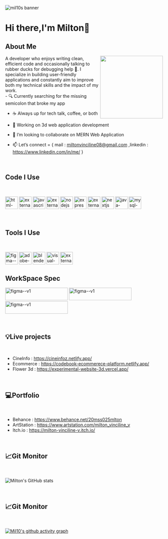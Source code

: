   ![mil10s banner](https://res.cloudinary.com/dl3lloezx/image/upload/v1745792281/git_banner_qf1kfp.jpg)
# Hi there,I'm Milton👋

## About Me
<img src="https://res.cloudinary.com/dl3lloezx/image/upload/v1745809692/download_yg9ejz.gif"  align="right" width="200" height="200">
A developer who enjoys writing clean, efficient code and occasionally talking to rubber ducks for debugging help 🐤.
I specialize in building user-friendly applications and constantly aim to improve both my technical skills and the impact of my work.
</br>
- 🔍 Currently searching for the missing semicolon that broke my app

- ☕ Always up for tech talk, coffee, or both

- 🎨 Working on 3d web application development

- 👯 I’m looking to collaborate on MERN Web Application

- 📫 Let’s connect = { mail : miltonvinciline08@gmail.com ,linkedin : https://www.linkedin.com/in/me/ }

</br>

## Code I Use

</br>

<img width="40" height="40" src="https://img.icons8.com/color/100/html-5--v1.png" alt="html-5--v1"/>  <img width="40" height="40"  src="https://img.icons8.com/external-tal-revivo-shadow-tal-revivo/100/external-cascading-style-sheets-language-used-for-describing-the-presentation-of-a-document-logo-shadow-tal-revivo.png" alt="external-cascading-style-sheets-language-used-for-describing-the-presentation-of-a-document-logo-shadow-tal-revivo"/>  <img width="40" height="40" src="https://img.icons8.com/color/100/javascript--v1.png" alt="javascript--v1"/>  <img width="40" height="40"  src="https://img.icons8.com/external-tal-revivo-color-tal-revivo/100/external-react-a-javascript-library-for-building-user-interfaces-logo-color-tal-revivo.png" alt="external-react-a-javascript-library-for-building-user-interfaces-logo-color-tal-revivo"/>  <img width="40" height="40"  src="https://img.icons8.com/color/100/nodejs.png" alt="nodejs"/>  <img width="40" height="40"  src="https://img.icons8.com/ios/100/express-js.png" alt="express-js"/>  <img width="40" height="40" src="https://img.icons8.com/external-tal-revivo-shadow-tal-revivo/100/external-mongodb-a-cross-platform-document-oriented-database-program-logo-shadow-tal-revivo.png" alt="external-mongodb-a-cross-platform-document-oriented-database-program-logo-shadow-tal-revivo"/>  <img width="40" height="40"  src="https://img.icons8.com/fluency/100/nextjs.png" alt="nextjs"/>  <img width="40" height="40"  src="https://img.icons8.com/color/100/java-coffee-cup-logo--v1.png" alt="java-coffee-cup-logo--v1"/>  <img width="40" height="40" src="https://img.icons8.com/color/100/mysql-logo.png" alt="mysql-logo"/>

</br>

## Tools I Use

</br>

<img width="40" height="40" src="https://img.icons8.com/color/100/figma--v1.png" alt="figma--v1"/>  <img width="40" height="40" src="https://img.icons8.com/3d-fluency/94/adobe-photoshop.png" alt="adobe-photoshop"/>  <img width="40" height="40" src="https://img.icons8.com/bubbles/100/blender-3d.png" alt="blender-3d"/>  <img width="40" height="40" src="https://img.icons8.com/color/100/visual-studio-code-2019.png" alt="visual-studio-code-2019"/>  <img width="40" height="40" src="https://img.icons8.com/external-tal-revivo-color-tal-revivo/96/external-postman-is-the-only-complete-api-development-environment-logo-color-tal-revivo.png" alt="external-postman-is-the-only-complete-api-development-environment-logo-color-tal-revivo"/>

## WorkSpace Spec
<img width="200" height="40" src="https://img.shields.io/badge/AMD-Ryzen_7_7700X-ED1C24?style=for-the-badge&logo=amd&logoColor=white" alt="figma--v1"/>    <img width="200" height="40" src="https://img.shields.io/badge/AMD-Radeon_RX_5500-ED1C24?style=for-the-badge&logo=amd&logoColor=white" alt="figma--v1"/>  <img width="200" height="40" src="https://img.shields.io/badge/NVIDIA-GTX1650-76B900?style=for-the-badge&logo=nvidia&logoColor=white" alt="figma--v1"/>

</br>

## 💡Live projects

</br>

- CineInfo : https://cineinfoz.netlify.app/
- Ecommerce : https://codebook-ecommerece-platform.netlify.app/
- Flower 3d : https://experimental-website-3d.vercel.app/


</br>

## 💻Portfolio

</br>

- Behance : https://www.behance.net/20mss025mlton
- ArtStation : https://www.artstation.com/milton_vinciline_v
- Itch.io : https://milton-vinciline-v.itch.io/

</br>

## 📈Git Monitor

</br>


![Milton's GitHub stats](https://github-readme-stats.vercel.app/api?username=Mil10x&show_icons=true&theme=radical)


</br>

## 📈Git Monitor

</br>


[![Mil10's github activity graph](https://github-readme-activity-graph.vercel.app/graph?username=Mil10x&bg_color=000000&color=ffffff&line=1c61ba&point=ffffff&area=true&hide_border=true)](https://github.com/ashutosh00710/github-readme-activity-graph)
